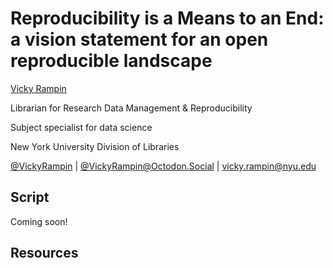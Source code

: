 # Reproducibility is a Means to an End: a vision statement for an open reproducible landscape

[Vicky Rampin](https://vicky.rampin.org)

Librarian for Research Data Management & Reproducibility

Subject specialist for data science

New York University Division of Libraries

[\@VickyRampin](https://twitter.com/VickyRampin) |  [\@VickyRampin@Octodon.Social](https://octodon.social/@vickyrampin) |  [vicky.rampin@nyu.edu](mailto:vicky.rampin@nyu.edu)

## Script
Coming soon!

## Resources
